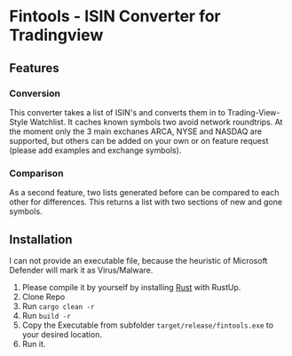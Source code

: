 # Fintools - ISIN Converter for Tradingview
## Features
### Conversion
This converter takes a list of ISIN's and converts them in to Trading-View-Style Watchlist. It caches known symbols two avoid network roundtrips. At the moment only the 3 main exchanes ARCA, NYSE and NASDAQ are supported, but others can be added on your own or on feature request (please add examples and exchange symbols).
### Comparison
As a second feature, two lists generated before can be compared to each other for differences. This returns a list with two sections of new and gone symbols.
## Installation
I can not provide an executable file, because the heuristic of Microsoft Defender will mark it as Virus/Malware. 
1. Please compile it by yourself by installing [Rust](https://www.rust-lang.org/tools/install) with RustUp.
2. Clone Repo
3. Run ``cargo clean -r``
4. Run ``build -r``
5. Copy the Executable from subfolder ``target/release/fintools.exe`` to your desired location.
6. Run it.

